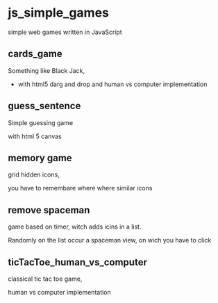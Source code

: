 # js_simple_games
simple web games written in JavaScript

## cards_game
Something like Black Jack,

+ with html5 darg and drop and human vs computer implementation
## guess_sentence
Simple guessing game

with html 5 canvas
## memory game
grid hidden icons, 

you have to remembare where where similar icons
## remove spaceman
game based on timer, witch adds icins in a list.

Randomly on the list occur a spaceman view, on wich you have to click
## ticTacToe_human_vs_computer
classical tic tac toe game, 

human vs computer implementation
